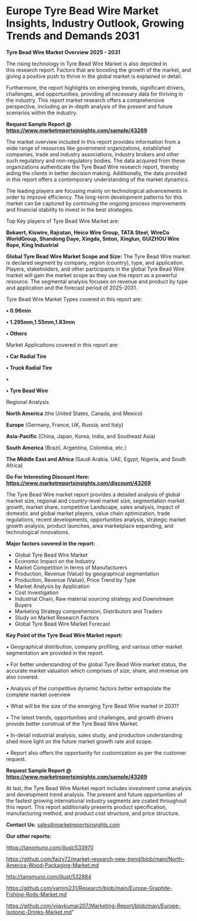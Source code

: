 # Europe Tyre Bead Wire Market Insights, Industry Outlook, Growing Trends and Demands 2031

<Strong> Tyre Bead Wire Market Overview 2025 - 2031</strong>

The rising technology in Tyre Bead Wire Market is also depicted in this research report. Factors that are boosting the growth of the market, and giving a positive push to thrive in the global market is explained in detail.

Furthermore, the report highlights on emerging trends, significant drivers, challenges, and opportunities, providing all necessary data for thriving in the industry. This report market research offers a comprehensive perspective, including an in-depth analysis of the present and future scenarios within the industry.

<strong>Request Sample Report @ <a href=https://www.marketreportsinsights.com/sample/43269>https://www.marketreportsinsights.com/sample/43269</a></strong>

The market overview included in this report provides information from a wide range of resources like government organizations, established companies, trade and industry associations, industry brokers and other such regulatory and non-regulatory bodies. The data acquired from these organizations authenticate the Tyre Bead Wire research report, thereby aiding the clients in better decision making. Additionally, the data provided in this report offers a contemporary understanding of the market dynamics.

The leading players are focusing mainly on technological advancements in order to improve efficiency. The long-term development patterns for this market can be captured by continuing the ongoing process improvements and financial stability to invest in the best strategies.

Top Key players of Tyre Bead Wire Market are:

<strong>Bekaert, Kiswire, Rajratan, Heico Wire Group, TATA Steel, WireCo WorldGroup, Shandong Daye, Xingda, Snton, Xinglun, GUIZHOU Wire Rope, King Industrial</strong>

<strong><b>Global Tyre Bead Wire Market Scope and Size:</b></strong>
The Tyre Bead Wire market is declared segment by company, region (country), type, and application. Players, stakeholders, and other participants in the global Tyre Bead Wire market will gain the market scope as they use the report as a powerful resource. The segmental analysis focuses on revenue and product by type and application and the forecast period of 2025-2031.

Tyre Bead Wire Market Types covered in this report are:

<strong>•  0.96mm

•  1.295mm,1.55mm,1.83mm

•  Others</strong>

Market Applications covered in this report are:

<strong>•  Car Radial Tire

•  Truck Radial Tire

•  

•  Tyre Bead Wire</strong> 

Regional Analysis

<strong>North America</strong> (the United States, Canada, and Mexico)

<strong>Europe</strong> (Germany, France, UK, Russia, and Italy)

<strong>Asia-Pacific</strong> (China, Japan, Korea, India, and Southeast Asia)

<strong>South America</strong> (Brazil, Argentina, Colombia, etc.)

<strong>The Middle East and Africa</strong> (Saudi Arabia, UAE, Egypt, Nigeria, and South Africa)

<strong>Go For Interesting Discount Here: <a href=https://www.marketreportsinsights.com/discount/43269>https://www.marketreportsinsights.com/discount/43269</a></strong>

The Tyre Bead Wire market report provides a detailed analysis of global market size, regional and country-level market size, segmentation market growth, market share, competitive Landscape, sales analysis, impact of domestic and global market players, value chain optimization, trade regulations, recent developments, opportunities analysis, strategic market growth analysis, product launches, area marketplace expanding, and technological innovations.

<strong><b>Major factors covered in the report:</b></strong>
<ul>
  <li>Global Tyre Bead Wire Market </li>
  <li>Economic Impact on the Industry</li>
  <li>Market Competition in terms of Manufacturers</li>
  <li>Production, Revenue (Value) by geographical segmentation</li>
  <li>Production, Revenue (Value), Price Trend by Type</li>
  <li>Market Analysis by Application</li>
  <li>Cost Investigation</li>
  <li>Industrial Chain, Raw material sourcing strategy and Downstream Buyers</li>
  <li>Marketing Strategy comprehension, Distributors and Traders</li>
  <li>Study on Market Research Factors</li>
  <li>Global Tyre Bead Wire Market Forecast</li>
</ul>

<strong><b>Key Point of the Tyre Bead Wire Market report:</b></strong>

• Geographical distribution, company profiling, and various other market segmentation are provided in the report.

• For better understanding of the global Tyre Bead Wire market status, the accurate market valuation which comprises of size, share, and revenue are also covered.

• Analysis of the competitive dynamic factors better extrapolate the complete market overview

• What will be the size of the emerging Tyre Bead Wire market in 2031?

• The latest trends, opportunities and challenges, and growth drivers provide better construal of the Tyre Bead Wire Market.

• In-detail industrial analysis, sales study, and production understanding shed more light on the future market growth rate and scope.

• Report also offers the opportunity for customization as per the customer request.

<strong>Request Sample Report @ <a href=https://www.marketreportsinsights.com/sample/43269>https://www.marketreportsinsights.com/sample/43269</a></strong>

At last, the Tyre Bead Wire Market report includes investment come analysis and development trend analysis. The present and future opportunities of the fastest growing international industry segments are coated throughout this report. This report additionally presents product specification, manufacturing method, and product cost structure, and price structure.

<strong>Contact Us:</strong>
sales@marketreportsinsights.com

<strong>Our other reports:</strong>

<a href=https://tanomuno.com/illust/533970>https://tanomuno.com/illust/533970</a>

<a href=https://github.com/faizy72/market-research-new-trend/blob/main/North-America-Wood-Packaging-Market.md>https://github.com/faizy72/market-research-new-trend/blob/main/North-America-Wood-Packaging-Market.md</a>

<a href=http://tanomuno.com/illust/532884>http://tanomuno.com/illust/532884</a>

<a href=https://github.com/yamini231/Research/blob/main/Europe-Graphite-Fishing-Rods-Market.md>https://github.com/yamini231/Research/blob/main/Europe-Graphite-Fishing-Rods-Market.md</a>

<a href=https://github.com/vijaykumar207/Marketing-Report/blob/main/Europe-Isotonic-Drinks-Market.md>https://github.com/vijaykumar207/Marketing-Report/blob/main/Europe-Isotonic-Drinks-Market.md</a>"
